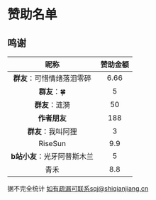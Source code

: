 # 赞助名单

## 鸣谢

|            昵称            | 赞助金额 |
| :------------------------: | :------: |
| **群友**：可惜情绪落泪零碎 |   6.66   |
| **群友**：🍀 |   5   |
| **群友**：涟漪 | 50 |
| **作者朋友** | 188 |
| **群友**：我叫阿狸 | 3 |
| RiseSun | 9.9 |
| **b站小友**：光牙阿普斯木兰 | 5 |
| 青禾 | 8.8 |

据不完全统计 如有疏漏可联系sqj@shiqianjiang.cn